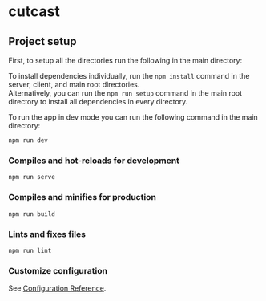 # cutcast

## Project setup

First, to setup all the directories run the following in the main directory:

To install dependencies individually, run the `npm install` command in the server, client, and main root directories.<br> Alternatively, you can run the `npm run setup` command in the main root directory to install all dependencies in every directory.

To run the app in dev mode you can run the following command in the main directory:

`npm run dev`

### Compiles and hot-reloads for development

```
npm run serve
```

### Compiles and minifies for production

```
npm run build
```

### Lints and fixes files

```
npm run lint
```

### Customize configuration

See [Configuration Reference](https://cli.vuejs.org/config/).
